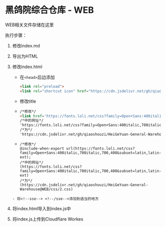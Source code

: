 # 黑鸽院综合仓库 - WEB

WEB相关文件存储在这里

执行步骤：

1. 修改index.md

2. 导出为HTML

3. 修改index.html
   
   - 在`<head>`后边添加

     ```html
     <link rel="preload">
     <link rel="shortcut icon" href="https://cdn.jsdelivr.net/gh/qiaoshouzi/HeiGeYuan-General-Warehouse@WEB/favicon/favicon.ico">
     ```
     
   - 修改title

   - ```html
     /*修改*/
     <link href='https://fonts.loli.net/css?family=Open+Sans:400italic,700italic,700,400&subset=latin,latin-ext' rel='stylesheet' type='text/css' />
     /*中的网址*/
     'https://fonts.loli.net/css?family=Open+Sans:400italic,700italic,700,400&subset=latin,latin-ext' rel='stylesheet'
     /*为*/
     'https://cdn.jsdelivr.net/gh/qiaoshouzi/HeiGeYuan-General-Warehouse@WEB/css/1.css'
     ```

   - ```
   	 /*修改*/
   	 @include-when-export url(https://fonts.loli.net/css?family=Open+Sans:400italic,700italic,700,400&subset=latin,latin-ext);
   	 /*中的网址*/
   	 (https://fonts.loli.net/css?family=Open+Sans:400italic,700italic,700,400&subset=latin,latin-ext)
   	 /*为*/
   	 (https://cdn.jsdelivr.net/gh/qiaoshouzi/HeiGeYuan-General-Warehouse@WEB/css/2.css)
   	```
   - 将<!--sse--> <!--/sse-->添加到适当的地方
   
4. 将index.html导入到index.js中

5. 将index.js上传到Cloudflare Workes